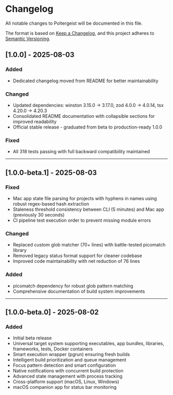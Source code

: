 # Changelog

All notable changes to Poltergeist will be documented in this file.

The format is based on [Keep a Changelog](https://keepachangelog.com/en/1.0.0/),
and this project adheres to [Semantic Versioning](https://semver.org/spec/v2.0.0.html).

## [1.0.0] - 2025-08-03

### Added
- Dedicated changelog moved from README for better maintainability

### Changed  
- Updated dependencies: winston 3.15.0 → 3.17.0, zod 4.0.0 → 4.0.14, tsx 4.20.0 → 4.20.3
- Consolidated README documentation with collapsible sections for improved readability
- Official stable release - graduated from beta to production-ready 1.0.0

### Fixed
- All 318 tests passing with full backward compatibility maintained

---

## [1.0.0-beta.1] - 2025-08-03

### Fixed
- Mac app state file parsing for projects with hyphens in names using robust regex-based hash extraction
- Staleness threshold consistency between CLI (5 minutes) and Mac app (previously 30 seconds)  
- CI pipeline test execution order to prevent missing module errors

### Changed
- Replaced custom glob matcher (70+ lines) with battle-tested picomatch library
- Removed legacy status format support for cleaner codebase
- Improved code maintainability with net reduction of 76 lines

### Added
- picomatch dependency for robust glob pattern matching
- Comprehensive documentation of build system improvements

---

## [1.0.0-beta.0] - 2025-08-02

### Added
- Initial beta release
- Universal target system supporting executables, app bundles, libraries, frameworks, tests, Docker containers
- Smart execution wrapper (pgrun) ensuring fresh builds
- Intelligent build prioritization and queue management
- Focus pattern detection and smart configuration
- Native notifications with concurrent build protection
- Advanced state management with process tracking
- Cross-platform support (macOS, Linux, Windows)
- macOS companion app for status bar monitoring